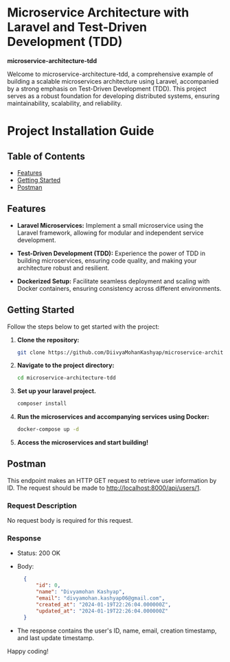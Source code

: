 # Microservice Architecture with Laravel and Test-Driven Development (TDD)

**microservice-architecture-tdd**

Welcome to microservice-architecture-tdd, a comprehensive example of building a scalable microservices architecture using Laravel, accompanied by a strong emphasis on Test-Driven Development (TDD). This project serves as a robust foundation for developing distributed systems, ensuring maintainability, scalability, and reliability.

# Project Installation Guide


## Table of Contents

- [Features](#features)
- [Getting Started](#getting-started)
- [Postman](#postman)

## Features

- **Laravel Microservices:** Implement a small microservice using the Laravel framework, allowing for modular and independent service development.

- **Test-Driven Development (TDD):** Experience the power of TDD in building microservices, ensuring code quality, and making your architecture robust and resilient.

- **Dockerized Setup:** Facilitate seamless deployment and scaling with Docker containers, ensuring consistency across different environments.

## Getting Started

Follow the steps below to get started with the project:

1. **Clone the repository:**
    ```bash
    git clone https://github.com/DiivyaMohanKashyap/microservice-architecture-tdd.git
    ```

2. **Navigate to the project directory:**
    ```bash
    cd microservice-architecture-tdd
    ```

3. **Set up your laravel project.**
    ```bash
    composer install
    ```

4. **Run the microservices and accompanying services using Docker:**
    ```bash
    docker-compose up -d
    ```

5. **Access the microservices and start building!**


## Postman

This endpoint makes an HTTP GET request to retrieve user information by ID. The request should be made to [http://localhost:8000/api/users/1](http://localhost:8000/api/users/2).

### Request Description

No request body is required for this request.

### Response

- Status: 200 OK
- Body:
    
    ``` json
      {
          "id": 0,
          "name": "Divyamohan Kashyap",
          "email": "divyamohan.kashyap06@gmail.com",
          "created_at": "2024-01-19T22:26:04.000000Z",
          "updated_at": "2024-01-19T22:26:04.000000Z"
      }
    
     ```
    
      
* The response contains the user's ID, name, email, creation timestamp, and last update timestamp.


Happy coding!

